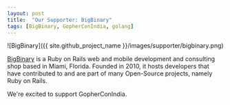 ```yaml
---
layout: post
title:  "Our Supporter: BigBinary"
tags: [BigBinary, GopherConIndia, golang]
---
```


![BigBinary]({{ site.github_project_name }}/images/supporter/bigbinary.png)

[BigBinary](http://bigbinary.com/) is a Ruby on Rails web and mobile development and consulting shop based in Miami, Florida. Founded in 2010, it hosts developers that have contributed to and are part of many Open-Source projects, namely Ruby on Rails.

We're excited to support GopherConIndia.

